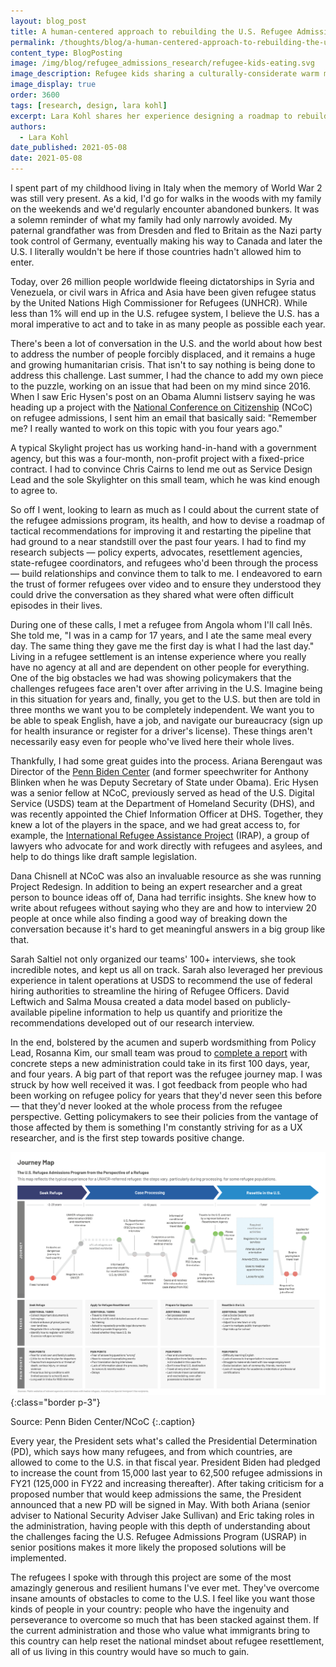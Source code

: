 ```yaml
---
layout: blog_post
title: A human-centered approach to rebuilding the U.S. Refugee Admission Program
permalink: /thoughts/blog/a-human-centered-approach-to-rebuilding-the-us-refugee-admission-program
content_type: BlogPosting
image: /img/blog/refugee_admissions_research/refugee-kids-eating.svg
image_description: Refugee kids sharing a culturally-considerate warm meal upon arrival in the U.S.
image_display: true
order: 3600
tags: [research, design, lara kohl]
excerpt: Lara Kohl shares her experience designing a roadmap to rebuild the U.S. Refugee Admission Program, as part of a project with the National Conference on Citizenship.
authors:
  - Lara Kohl
date_published: 2021-05-08
date: 2021-05-08
---
```

I spent part of my childhood living in Italy when the memory of World War 2 was still very present. As a kid, I'd go for walks in the woods with my family on the weekends and we'd regularly encounter abandoned bunkers. It was a solemn reminder of what my family had only narrowly avoided. My paternal grandfather was from Dresden and fled to Britain as the Nazi party took control of Germany, eventually making his way to Canada and later the U.S. I literally wouldn't be here if those countries hadn't allowed him to enter.

Today, over 26 million people worldwide fleeing dictatorships in Syria and Venezuela, or civil wars in Africa and Asia have been given refugee status by the United Nations High Commissioner for Refugees (UNHCR).  While less than 1% will end up in the U.S. refugee system, I believe the U.S. has a moral imperative to act and to take in as many people as possible each year.

There's been a lot of conversation in the U.S. and the world about how best to address the number of people forcibly displaced, and it remains a huge and growing humanitarian crisis.  That isn't to say nothing is being done to address this challenge. Last summer, I had the chance to add my own piece to the puzzle, working on an issue that had been on my mind since 2016. When I saw Eric Hysen's post on an Obama Alumni listserv saying he was heading up a project with the [National Conference on Citizenship](https://ncoc.org/) (NCoC) on refugee admissions, I sent him an email that basically said: "Remember me? I really wanted to work on this topic with you four years ago."

A typical Skylight project has us working hand-in-hand with a government agency, but this was a four-month, non-profit project with a fixed-price contract. I had to convince Chris Cairns to lend me out as Service Design Lead and the sole Skylighter on this small team, which he was kind enough to agree to.

So off I went, looking to learn as much as I could about the current state of the refugee admissions program, its health, and how to devise a roadmap of tactical recommendations for improving it and restarting the pipeline that had ground to a near standstill over the past four years. I had to find my research subjects &mdash; policy experts, advocates,  resettlement agencies, state-refugee coordinators, and refugees who'd been through the process &mdash; build relationships and convince them to talk to me. I endeavored to earn the trust of former refugees over video and to ensure they understood they could drive the conversation as they shared what were often difficult episodes in their lives.

During one of these calls, I met a refugee from Angola whom I'll call Inês. She told me, "I was in a camp for 17 years, and I ate the same meal every day. The same thing they gave me the first day is what I had the last day." Living in a refugee settlement is an intense experience where you really have no agency at all and are dependent on other people for everything. One of the big obstacles we had was showing policymakers that the challenges refugees face aren't over after arriving in the U.S. Imagine being in this situation for years and, finally, you get to the U.S. but then are told in three months we want you to be completely independent. We want you to be able to speak English, have a job, and navigate our bureaucracy (sign up for health insurance or register for a driver's license). These things aren't necessarily easy even for people who've lived here their whole lives.

Thankfully, I had some great guides into the process. Ariana Berengaut was Director of the [Penn Biden Center](https://global.upenn.edu/penn-biden-center) (and former speechwriter for Anthony Blinken when he was Deputy Secretary of State under Obama). Eric Hysen was a senior fellow at NCoC, previously served as head of the U.S. Digital Service (USDS) team at the Department of Homeland Security (DHS), and was recently appointed the Chief Information Officer at DHS. Together, they knew a lot of the players in the space, and we had great access to, for example, the [International Refugee Assistance Project](https://refugeerights.org/) (IRAP), a group of lawyers who advocate for and work directly with refugees and asylees, and help to do things like draft sample legislation.

Dana Chisnell at NCoC was also an invaluable resource as she was running Project Redesign. In addition to being an expert researcher and a great person to bounce ideas off of, Dana had terrific insights. She knew how to write about refugees without saying who they are and how to interview 20 people at once while also finding a good way of breaking down the conversation because it's hard to get meaningful answers in a big group like that.

Sarah Saltiel not only organized our teams' 100+ interviews, she took incredible notes, and kept us all on track. Sarah also leveraged her previous experience in talent operations at USDS to recommend the use of federal hiring authorities to streamline the hiring of Refugee Officers. David Leftwich and Salma Mousa created a data model based on publicly-available pipeline information to help us quantify and prioritize the recommendations developed out of our research interview.

In the end, bolstered by the acumen and superb wordsmithing from Policy Lead, Rosanna Kim, our small team was proud to [complete a report](https://www.ncoc.org/wp-content/uploads/2020/10/Final-Report-A-Roadmap-to-Rebuilding-USRAP.pdf) with concrete steps a new administration could take in its first 100 days, year, and four years. A big part of that report was the refugee journey map. I was struck by how well received it was. I got feedback from people who had been working on refugee policy for years that they'd never seen this before &mdash; that they'd never looked at the whole process from the refugee perspective. Getting policymakers to see their policies from the vantage of those affected by them is something I'm constantly striving for as a UX researcher, and is the first step towards positive change.

![A journey map of the refugee admission experience.](/img/blog/refugee_admissions_research/refugee-admission-journey-map.png)
{:class="border p-3"}

Source: Penn Biden Center/NCoC
{:.caption}

Every year, the President sets what's called the Presidential Determination (PD), which says how many refugees, and from which countries, are allowed to come to the U.S. in that fiscal year. President Biden had pledged to increase the count from 15,000 last year to 62,500 refugee admissions in FY21 (125,000 in FY22 and increasing thereafter). After taking criticism for a proposed number that would keep admissions the same, the President announced that a new PD will be signed in May. With both Ariana (senior adviser to National Security Adviser Jake Sullivan) and Eric taking roles in the administration, having people with this depth of understanding about the challenges facing the U.S. Refugee Admissions Program (USRAP) in senior positions makes it more likely the proposed solutions will be implemented.

The refugees I spoke with through this project are some of the most amazingly generous and resilient humans I've ever met. They've overcome insane amounts of obstacles to come to the U.S. I feel like you want those kinds of people in your country: people who have the ingenuity and perseverance to overcome so much that has been stacked against them. If the current administration and those who value what immigrants bring to this country can help reset the national mindset about refugee resettlement, all of us living in this country would have so much to gain.
